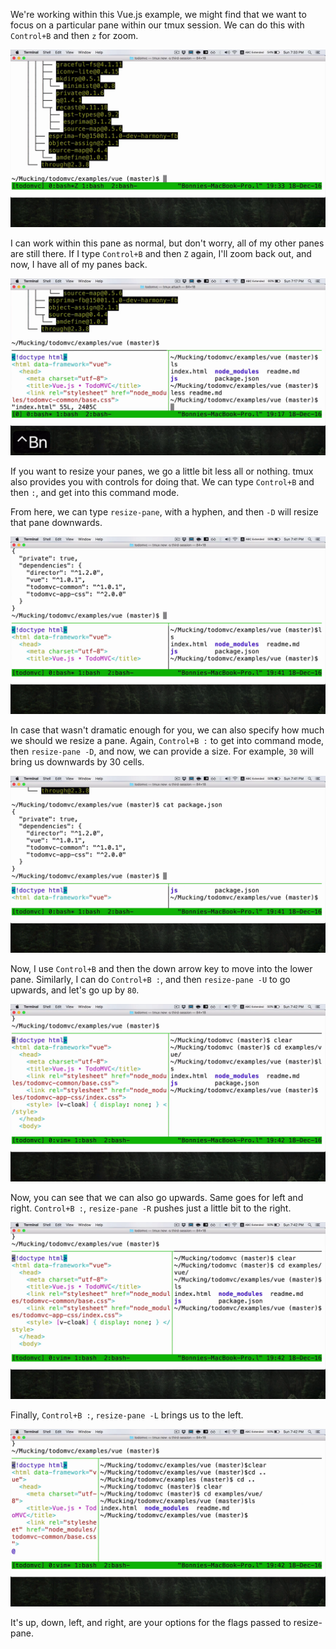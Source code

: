 We're working within this Vue.js example, we might find that we want to focus on a particular pane within our tmux session. We can do this with `Control+B` and then `z` for zoom.

![focus-on-a-single-pane](../images/wrangle-your-terminal-with-tmux-focus-on-a-single-pane.png)

I can work within this pane as normal, but don't worry, all of my other panes are still there. If I type `Control+B` and then `Z` again, I'll zoom back out, and now, I have all of my panes back.

![restore-all-panes](../images/wrangle-your-terminal-with-tmux-restore-all-panes.png)

If you want to resize your panes, we go a little bit less all or nothing. tmux also provides you with controls for doing that. We can type `Control+B` and then `:`, and get into this command mode.

From here, we can type `resize-pane`, with a hyphen, and then `-D` will resize that pane downwards.

![resized-down-pane](../images/wrangle-your-terminal-with-tmux-pane-resized-down.png)

In case that wasn't dramatic enough for you, we can also specify how much we should we resize a pane. Again, `Control+B :` to get into command mode, then `resize-pane -D`, and now, we can provide a size. For example, `30` will bring us downwards by 30 cells.

![resized-pane-by-30](../images/wrangle-your-terminal-with-tmux-resized-pane-by-30.png)

Now, I use `Control+B` and then the down arrow key to move into the lower pane. Similarly, I can do `Control+B :`, and then `resize-pane -U` to go upwards, and let's go up by `80`.

![resized-pane-by-80](../images/wrangle-your-terminal-with-tmux-resized-pane-by-80.png)

Now, you can see that we can also go upwards. Same goes for left and right. `Control+B :`, `resize-pane -R` pushes just a little bit to the right.

![push-pane-to-right](../images/wrangle-your-terminal-with-tmux-push-pane-to-right.png)

Finally, `Control+B :`, `resize-pane -L` brings us to the left.

![push-pane-to-left](../images/wrangle-your-terminal-with-tmux-push-pane-to-left.png)

It's up, down, left, and right, are your options for the flags passed to resize-pane.